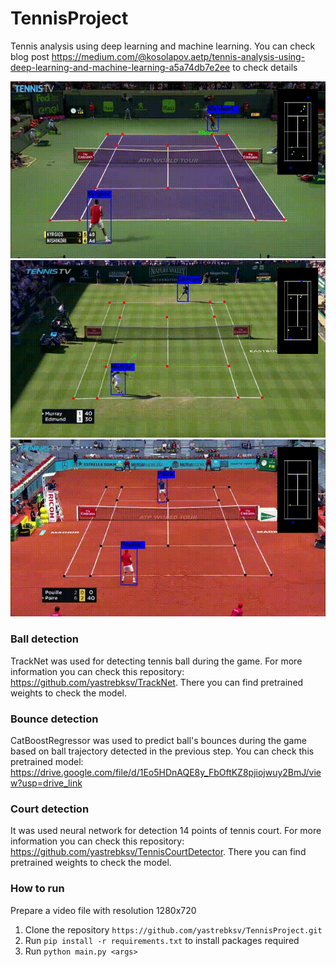# TennisProject
Tennis analysis using deep learning and machine learning.
You can check blog post https://medium.com/@kosolapov.aetp/tennis-analysis-using-deep-learning-and-machine-learning-a5a74db7e2ee to check details

![](pics/hard.gif)
![](pics/grass.gif)
![](pics/clay.gif)

### Ball detection
TrackNet was used for detecting tennis ball during the game. For more information you can check this repository: https://github.com/yastrebksv/TrackNet. There you can find 
pretrained weights to check the model.

### Bounce detection
CatBoostRegressor was used to predict ball's bounces during the game based on ball trajectory detected in the previous step. You can check this pretrained model: https://drive.google.com/file/d/1Eo5HDnAQE8y_FbOftKZ8pjiojwuy2BmJ/view?usp=drive_link 

### Court detection
It was used neural network for detection 14 points of tennis court. For more information you can check this repository: https://github.com/yastrebksv/TennisCourtDetector. There you can find pretrained weights to check the model.

### How to run
Prepare a video file with resolution 1280x720
1. Clone the repository `https://github.com/yastrebksv/TennisProject.git`
2. Run `pip install -r requirements.txt` to install packages required
3. Run `python main.py <args>`

   

